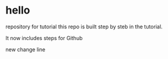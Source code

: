 # hello
repository for tutorial
this repo is built step by steb in the tutorial.

It now includes steps for Github

new change
line 

